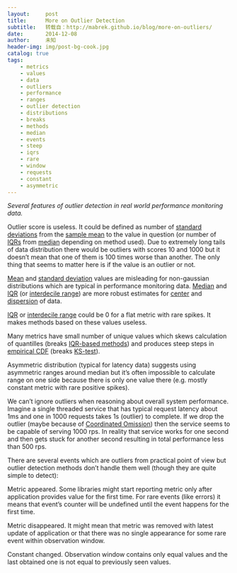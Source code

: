 ```yaml
---
layout:     post
title:      More on Outlier Detection
subtitle:   转载自：http://mabrek.github.io/blog/more-on-outliers/
date:       2014-12-08
author:     未知
header-img: img/post-bg-cook.jpg
catalog: true
tags:
    - metrics
    - values
    - data
    - outliers
    - performance
    - ranges
    - outlier detection
    - distributions
    - breaks
    - methods
    - median
    - events
    - steep
    - iqrs
    - rare
    - window
    - requests
    - constant
    - asymmetric
---
```


*Several features of outlier detection in real world performance monitoring data.*

Outlier score is useless. It could be defined as number of [standard deviations](http://en.wikipedia.org/wiki/Standard_deviation) from the [sample mean](http://en.wikipedia.org/wiki/Mean) to the value in question (or number of [IQRs](http://en.wikipedia.org/wiki/Interquartile_range) from [median](http://en.wikipedia.org/wiki/Median) depending on method used). Due to extremely long tails of data distribution there would be outliers with scores 10 and 1000 but it doesn’t mean that one of them is 100 times worse than another. The only thing that seems to matter here is if the value is an outlier or not.

[Mean](http://en.wikipedia.org/wiki/Mean) and [standard deviation](http://en.wikipedia.org/wiki/Standard_deviation) values are misleading for non-gaussian distributions which are typical in performance monitoring data. [Median](http://en.wikipedia.org/wiki/Median) and [IQR](http://en.wikipedia.org/wiki/Interquartile_range) (or [interdecile range](http://en.wikipedia.org/wiki/Interdecile_range)) are more robust estimates for [center](http://en.wikipedia.org/wiki/Central_tendency) and [dispersion](http://en.wikipedia.org/wiki/Statistical_dispersion) of data.

[IQR](http://en.wikipedia.org/wiki/Interquartile_range) or [interdecile range](http://en.wikipedia.org/wiki/Interdecile_range) could be 0 for a flat metric with rare spikes. It makes methods based on these values useless.

Many metrics have small number of unique values which skews calculation of quantilles (breaks [IQR-based methods](http://www.edgarstat.com/tukeys_outliers_help.cfm)) and produces steep steps in [empirical CDF](http://en.wikipedia.org/wiki/Empirical_distribution_function) (breaks [KS-test](http://en.wikipedia.org/wiki/Kolmogorov%E2%80%93Smirnov_test)).

Asymmetric distribution (typical for latency data) suggests using asymmetric ranges around median but it’s often impossible to calculate range on one side because there is only one value there (e.g. mostly constant metric with rare positive spikes).

We can’t ignore outliers when reasoning about overall system performance. Imagine a single threaded service that has typical request latency about 1ms and one in 1000 requests takes 1s (outlier) to complete. If we drop the outlier (maybe because of [Coordinated Omission](http://www.azulsystems.com/sites/default/files/images/HowNotToMeasureLatency_LLSummit_NYC_12Nov2013.pdf)) then the service seems to be capable of serving 1000 rps. In reality that service works for one second and then gets stuck for another second resulting in total performance less than 500 rps.

There are several events which are outliers from practical point of view but outlier detection methods don’t handle them well (though they are quite simple to detect):


Metric appeared. Some libraries might start reporting metric only after application provides value for the first time. For rare events (like errors) it means that event’s counter will be undefined until the event happens for the first time.


Metric disappeared. It might mean that metric was removed with latest update of application or that there was no single appearance for some rare event within observation window.


Constant changed. Observation window contains only equal values and the last obtained one is not equal to previously seen values.

